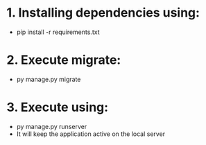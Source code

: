 # 1. Installing dependencies using:

- pip install -r requirements.txt

# 2. Execute migrate:
 
- py manage.py migrate

# 3. Execute using:

- py manage.py runserver
- It will keep the application active on the local server
